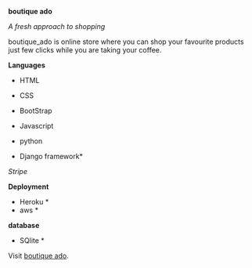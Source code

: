 **boutique ado**

*A fresh approach to shopping*

 boutique_ado is online store where you can shop your favourite products just few clicks while you are taking your coffee.
 
 **Languages**

* HTML

* CSS

* BootStrap

* Javascript

* python

* Django framework*

*Stripe*

**Deployment**

* Heroku *
* aws *

**database**

* SQlite *


Visit [boutique ado](https://boutique-ad.herokuapp.com/).


 

